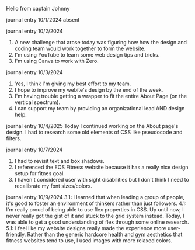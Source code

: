 Hello from captain Johnny

journal entry 10/1/2024
absent

journal entry 10/2/2024
1. A new challenge that arose today was figuring how how the design and coding team would work together to form the website.
2. I'm using YouTube to learn some web design tips and tricks.
3. I'm using Canva to work with Zero.

journal entry 10/3/2024
1. Yes, I think I'm giving my best effort to my team.
2. I hope to improve my webite's design by the end of the week.
3. I'm having trouble getting a wrapper to fit the entire About Page (on the vertical spectrum).
4. I can support my team by providing an organizational lead AND design help.

journal entry 10/4/2025
Today I continued working on the About page's design. I had to research some old elements of CSS like pseudocode and filters.

journal entry 10/7/2024
1. I had to revisit text and box shadows.
2. I referenced the EOS Fitness website because it has a really nice design setup for fitnes goal.
3. I haven't considered user with sight disabilities but I don't think I need to recalibrate my font sizes/colors.

journal entry 10/9/2024
3.1: I learned that when leading a group of people, it's good to foster an environment of thinkers rather than just followers.
4.1: I'm really proud of being able to use flex properties in CSS. Up until now, I never really got the gist of it and stuck to the grid system instead. Today, I was able to get a good understanding of flex through some online research.
5.1: I feel like my website designs really made the experience more user-friendly. Rather than the generic hardcore health and gym aesthetics that fitness websites tend to use, I used images with more relaxed colors.